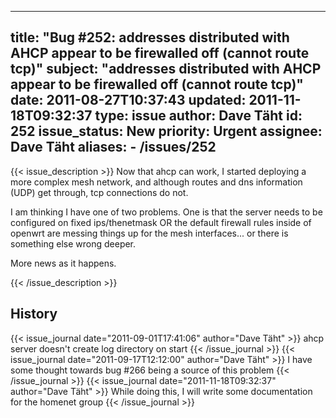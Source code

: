 
---
title: "Bug #252: addresses distributed with AHCP appear to be firewalled off (cannot route tcp)"
subject: "addresses distributed with AHCP appear to be firewalled off (cannot route tcp)"
date: 2011-08-27T10:37:43
updated: 2011-11-18T09:32:37
type: issue
author: Dave Täht
id: 252
issue_status: New
priority: Urgent
assignee: Dave Täht
aliases:
    - /issues/252
---

{{< issue_description >}}
Now that ahcp can work, I started deploying a more complex mesh network,
and although routes and dns information (UDP) get through, tcp
connections do not.

I am thinking I have one of two problems. One is that the server needs
to be configured on fixed ips/thenetmask OR the default firewall rules
inside of openwrt are messing things up for the mesh interfaces... or
there is something else wrong deeper.

More news as it happens.


{{< /issue_description >}}

## History
{{< issue_journal date="2011-09-01T17:41:06" author="Dave Täht" >}}
ahcp server doesn't create log directory on start
{{< /issue_journal >}}
{{< issue_journal date="2011-09-17T12:12:00" author="Dave Täht" >}}
I have some thought towards bug \#266 being a source of this problem
{{< /issue_journal >}}
{{< issue_journal date="2011-11-18T09:32:37" author="Dave Täht" >}}
While doing this, I will write some documentation for the homenet group
{{< /issue_journal >}}

